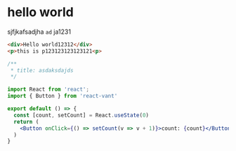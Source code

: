 # hello world

sjfjkafsadjha `ad` ja1231

```html
<div>Hello world12312</div>
<p>this is p123123123123121<p>
```

```jsx
/**
 * title: asdaksdajds
 */

import React from 'react';
import { Button } from 'react-vant'

export default () => {
  const [count, setCount] = React.useState(0)
  return (
    <Button onClick={() => setCount(v => v + 1)}>count: {count}</Button>
  )
}
```

<code src="./code.tsx" title="CodeTag"></code>